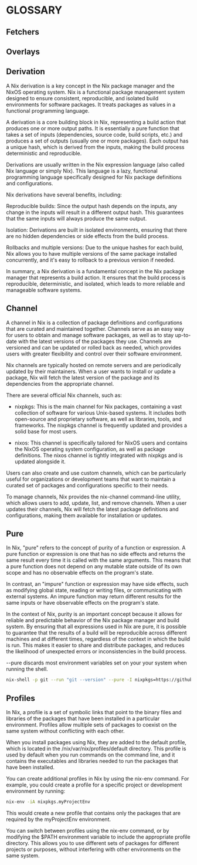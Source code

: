 # GLOSSARY

## Fetchers

## Overlays

## Derivation

A Nix derivation is a key concept in the Nix package manager and the NixOS operating system. Nix is a functional package management system designed to ensure consistent, reproducible, and isolated build environments for software packages. It treats packages as values in a functional programming language.  

A derivation is a core building block in Nix, representing a build action that produces one or more output paths. It is essentially a pure function that takes a set of inputs (dependencies, source code, build scripts, etc.) and produces a set of outputs (usually one or more packages). Each output has a unique hash, which is derived from the inputs, making the build process deterministic and reproducible.  

Derivations are usually written in the Nix expression language (also called Nix language or simply Nix). This language is a lazy, functional programming language specifically designed for Nix package definitions and configurations.  

Nix derivations have several benefits, including:  

Reproducible builds: Since the output hash depends on the inputs, any change in the inputs will result in a different output hash. This guarantees that the same inputs will always produce the same output.

Isolation: Derivations are built in isolated environments, ensuring that there are no hidden dependencies or side effects from the build process.  

Rollbacks and multiple versions: Due to the unique hashes for each build, Nix allows you to have multiple versions of the same package installed concurrently, and it's easy to rollback to a previous version if needed.  

In summary, a Nix derivation is a fundamental concept in the Nix package manager that represents a build action. It ensures that the build process is reproducible, deterministic, and isolated, which leads to more reliable and manageable software systems.  

## Channel

A channel in Nix is a collection of package definitions and configurations that are curated and maintained together. Channels serve as an easy way for users to obtain and manage software packages, as well as to stay up-to-date with the latest versions of the packages they use. Channels are versioned and can be updated or rolled back as needed, which provides users with greater flexibility and control over their software environment.  

Nix channels are typically hosted on remote servers and are periodically updated by their maintainers. When a user wants to install or update a package, Nix will fetch the latest version of the package and its dependencies from the appropriate channel.  

There are several official Nix channels, such as:

* nixpkgs: This is the main channel for Nix packages, containing a vast collection of software for various Unix-based systems. It includes both open-source and proprietary software, as well as libraries, tools, and frameworks. The nixpkgs channel is frequently updated and provides a solid base for most users.  

* nixos: This channel is specifically tailored for NixOS users and contains the NixOS operating system configuration, as well as package definitions. The nixos channel is tightly integrated with nixpkgs and is updated alongside it.  

Users can also create and use custom channels, which can be particularly useful for organizations or development teams that want to maintain a curated set of packages and configurations specific to their needs.  

To manage channels, Nix provides the nix-channel command-line utility, which allows users to add, update, list, and remove channels. When a user updates their channels, Nix will fetch the latest package definitions and configurations, making them available for installation or updates.  

## Pure

In Nix, "pure" refers to the concept of purity of a function or expression. A pure function or expression is one that has no side effects and returns the same result every time it is called with the same arguments. This means that a pure function does not depend on any mutable state outside of its own scope and has no observable effects on the program's state.  

In contrast, an "impure" function or expression may have side effects, such as modifying global state, reading or writing files, or communicating with external systems. An impure function may return different results for the same inputs or have observable effects on the program's state.  

In the context of Nix, purity is an important concept because it allows for reliable and predictable behavior of the Nix package manager and build system. By ensuring that all expressions used in Nix are pure, it is possible to guarantee that the results of a build will be reproducible across different machines and at different times, regardless of the context in which the build is run. This makes it easier to share and distribute packages, and reduces the likelihood of unexpected errors or inconsistencies in the build process.  

--pure discards most environment variables set on your your system when running the shell.  

```sh
nix-shell -p git --run "git --version" --pure -I nixpkgs=https://github.com/NixOS/nixpkgs/archive/2a601aafdc5605a5133a2ca506a34a3a73377247.tar.gz
```

## Profiles

In Nix, a profile is a set of symbolic links that point to the binary files and libraries of the packages that have been installed in a particular environment. Profiles allow multiple sets of packages to coexist on the same system without conflicting with each other.  

When you install packages using Nix, they are added to the default profile, which is located in the /nix/var/nix/profiles/default directory. This profile is used by default when you run commands on the command line, and it contains the executables and libraries needed to run the packages that have been installed.  

You can create additional profiles in Nix by using the nix-env command. For example, you could create a profile for a specific project or development environment by running:  

```sh
nix-env -iA nixpkgs.myProjectEnv
```

This would create a new profile that contains only the packages that are required by the myProjectEnv environment.  

You can switch between profiles using the nix-env command, or by modifying the $PATH environment variable to include the appropriate profile directory. This allows you to use different sets of packages for different projects or purposes, without interfering with other environments on the same system.  
